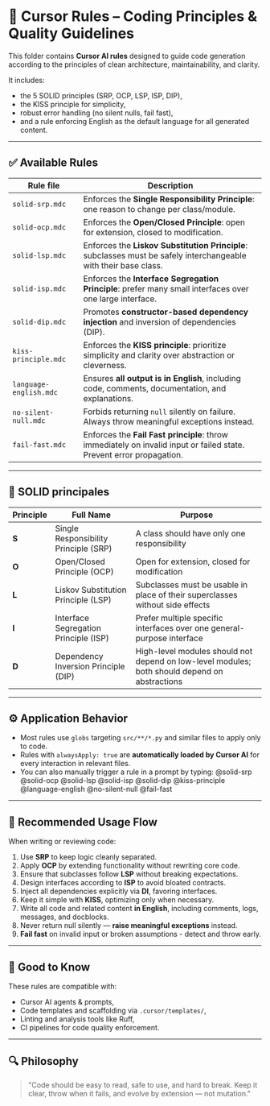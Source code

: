 # 🧠 Cursor Rules – Coding Principles & Quality Guidelines

This folder contains **Cursor AI rules** designed to guide code generation according to the principles of clean architecture, maintainability, and clarity.

It includes:
- the 5 SOLID principles (SRP, OCP, LSP, ISP, DIP),
- the KISS principle for simplicity,
- robust error handling (no silent nulls, fail fast),
- and a rule enforcing English as the default language for all generated content.

---

## ✅ Available Rules

| Rule file                        | Description |
|----------------------------------|-------------|
| `solid-srp.mdc`                | Enforces the **Single Responsibility Principle**: one reason to change per class/module. |
| `solid-ocp.mdc`                | Enforces the **Open/Closed Principle**: open for extension, closed to modification. |
| `solid-lsp.mdc`                | Enforces the **Liskov Substitution Principle**: subclasses must be safely interchangeable with their base class. |
| `solid-isp.mdc`                | Enforces the **Interface Segregation Principle**: prefer many small interfaces over one large interface. |
| `solid-dip.mdc`     | Promotes **constructor-based dependency injection** and inversion of dependencies (DIP). |
| `kiss-principle.mdc`           | Enforces the **KISS principle**: prioritize simplicity and clarity over abstraction or cleverness. |
| `language-english.mdc`         | Ensures **all output is in English**, including code, comments, documentation, and explanations. |
| `no-silent-null.mdc`           | Forbids returning `null` silently on failure. Always throw meaningful exceptions instead. |
| `fail-fast.mdc`                | Enforces the **Fail Fast principle**: throw immediately on invalid input or failed state. Prevent error propagation. |

---

## 🧱 SOLID principales

| Principle | Full Name                          | Purpose                                                                 |
|-----------|------------------------------------|-------------------------------------------------------------------------|
| **S**     | Single Responsibility Principle (SRP) | A class should have only one responsibility                            |
| **O**     | Open/Closed Principle (OCP)         | Open for extension, closed for modification                            |
| **L**     | Liskov Substitution Principle (LSP) | Subclasses must be usable in place of their superclasses without side effects |
| **I**     | Interface Segregation Principle (ISP) | Prefer multiple specific interfaces over one general-purpose interface |
| **D**     | Dependency Inversion Principle (DIP) | High-level modules should not depend on low-level modules; both should depend on abstractions |

---

## ⚙️ Application Behavior

- Most rules use `globs` targeting `src/**/*.py` and similar files to apply only to code.
- Rules with `alwaysApply: true` are **automatically loaded by Cursor AI** for every interaction in relevant files.
- You can also manually trigger a rule in a prompt by typing:
@solid-srp
@solid-ocp
@solid-lsp
@solid-isp
@solid-dip
@kiss-principle
@language-english
@no-silent-null
@fail-fast

---

## 🧪 Recommended Usage Flow

When writing or reviewing code:
1. Use **SRP** to keep logic cleanly separated.
2. Apply **OCP** by extending functionality without rewriting core code.
3. Ensure that subclasses follow **LSP** without breaking expectations.
4. Design interfaces according to **ISP** to avoid bloated contracts.
5. Inject all dependencies explicitly via **DI**, favoring interfaces.
6. Keep it simple with **KISS**, optimizing only when necessary.
7. Write all code and related content **in English**, including comments, logs, messages, and docblocks.
8. Never return null silently — **raise meaningful exceptions** instead.
9. **Fail fast** on invalid input or broken assumptions - detect and throw early.
---

## 📁 Good to Know

These rules are compatible with:
- Cursor AI agents & prompts,
- Code templates and scaffolding via `.cursor/templates/`,
- Linting and analysis tools like Ruff,
- CI pipelines for code quality enforcement.

---

## 🔍 Philosophy

> "Code should be easy to read, safe to use, and hard to break. Keep it clear, throw when it fails, and evolve by extension — not mutation."
